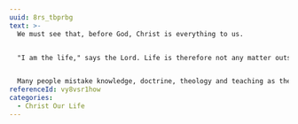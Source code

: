 ```yaml
---
uuid: 8rs_tbprbg
text: >-
  We must see that, before God, Christ is everything to us. 


  "I am the life," says the Lord. Life is therefore not any matter outside of Christ; it is Christ Himself.


  Many people mistake knowledge, doctrine, theology and teaching as the light of life. The real light is not mere knowledge. It is none other than the Lord Himself.
referenceId: vy8vsr1how
categories:
  - Christ Our Life
---
```


